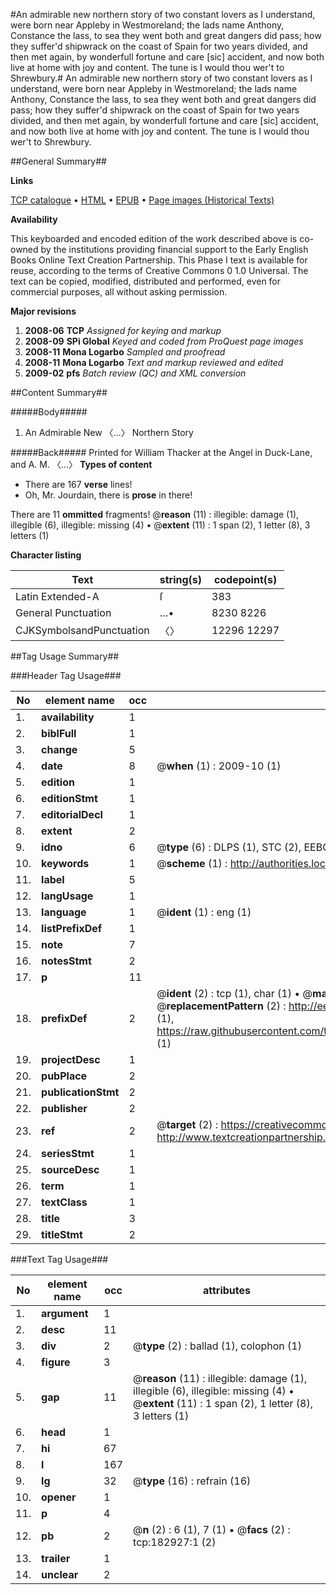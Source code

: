 #An admirable new northern story of two constant lovers as I understand, were born near Appleby in Westmoreland; the lads name Anthony, Constance the lass, to sea they went both and great dangers did pass; how they suffer'd shipwrack on the coast of Spain for two years divided, and then met again, by wonderfull fortune and care [sic] accident, and now both live at home with joy and content. The tune is I would thou wer't to Shrewbury.#
An admirable new northern story of two constant lovers as I understand, were born near Appleby in Westmoreland; the lads name Anthony, Constance the lass, to sea they went both and great dangers did pass; how they suffer'd shipwrack on the coast of Spain for two years divided, and then met again, by wonderfull fortune and care [sic] accident, and now both live at home with joy and content. The tune is I would thou wer't to Shrewbury.

##General Summary##

**Links**

[TCP catalogue](http://www.ota.ox.ac.uk/tcp/)  • 
[HTML](http://tei.it.ox.ac.uk/tcp/Texts-HTML/free/B01/B01473.html)  • 
[EPUB](http://tei.it.ox.ac.uk/tcp/Texts-EPUB/free/B01/B01473.epub) • 
[Page images (Historical Texts)](https://data.historicaltexts.jisc.ac.uk/view?pubId=eebo-99884185e&pageId=eebo-99884185e-182927-1)

**Availability**

This keyboarded and encoded edition of the
	       work described above is co-owned by the institutions
	       providing financial support to the Early English Books
	       Online Text Creation Partnership. This Phase I text is
	       available for reuse, according to the terms of Creative
	       Commons 0 1.0 Universal. The text can be copied,
	       modified, distributed and performed, even for
	       commercial purposes, all without asking permission.

**Major revisions**

1. __2008-06__ __TCP__ *Assigned for keying and markup*
1. __2008-09__ __SPi Global__ *Keyed and coded from ProQuest page images*
1. __2008-11__ __Mona Logarbo__ *Sampled and proofread*
1. __2008-11__ __Mona Logarbo__ *Text and markup reviewed and edited*
1. __2009-02__ __pfs__ *Batch review (QC) and XML conversion*

##Content Summary##

#####Body#####

1. An Admirable New 〈…〉 Northern Story

#####Back#####
Printed for William Thacker at the Angel in Duck-Lane, and A. M. 〈…〉
**Types of content**

  * There are 167 **verse** lines!
  * Oh, Mr. Jourdain, there is **prose** in there!

There are 11 **ommitted** fragments! 
 @__reason__ (11) : illegible: damage (1), illegible (6), illegible: missing (4)  •  @__extent__ (11) : 1 span (2), 1 letter (8), 3 letters (1)

**Character listing**


|Text|string(s)|codepoint(s)|
|---|---|---|
|Latin Extended-A|ſ|383|
|General Punctuation|…•|8230 8226|
|CJKSymbolsandPunctuation|〈〉|12296 12297|

##Tag Usage Summary##

###Header Tag Usage###

|No|element name|occ|attributes|
|---|---|---|---|
|1.|__availability__|1||
|2.|__biblFull__|1||
|3.|__change__|5||
|4.|__date__|8| @__when__ (1) : 2009-10 (1)|
|5.|__edition__|1||
|6.|__editionStmt__|1||
|7.|__editorialDecl__|1||
|8.|__extent__|2||
|9.|__idno__|6| @__type__ (6) : DLPS (1), STC (2), EEBO-CITATION (1), PROQUEST (1), VID (1)|
|10.|__keywords__|1| @__scheme__ (1) : http://authorities.loc.gov/ (1)|
|11.|__label__|5||
|12.|__langUsage__|1||
|13.|__language__|1| @__ident__ (1) : eng (1)|
|14.|__listPrefixDef__|1||
|15.|__note__|7||
|16.|__notesStmt__|2||
|17.|__p__|11||
|18.|__prefixDef__|2| @__ident__ (2) : tcp (1), char (1)  •  @__matchPattern__ (2) : ([0-9\-]+):([0-9IVX]+) (1), (.+) (1)  •  @__replacementPattern__ (2) : http://eebo.chadwyck.com/downloadtiff?vid=$1&page=$2 (1), https://raw.githubusercontent.com/textcreationpartnership/Texts/master/tcpchars.xml#$1 (1)|
|19.|__projectDesc__|1||
|20.|__pubPlace__|2||
|21.|__publicationStmt__|2||
|22.|__publisher__|2||
|23.|__ref__|2| @__target__ (2) : https://creativecommons.org/publicdomain/zero/1.0/ (1), http://www.textcreationpartnership.org/docs/. (1)|
|24.|__seriesStmt__|1||
|25.|__sourceDesc__|1||
|26.|__term__|1||
|27.|__textClass__|1||
|28.|__title__|3||
|29.|__titleStmt__|2||


###Text Tag Usage###

|No|element name|occ|attributes|
|---|---|---|---|
|1.|__argument__|1||
|2.|__desc__|11||
|3.|__div__|2| @__type__ (2) : ballad (1), colophon (1)|
|4.|__figure__|3||
|5.|__gap__|11| @__reason__ (11) : illegible: damage (1), illegible (6), illegible: missing (4)  •  @__extent__ (11) : 1 span (2), 1 letter (8), 3 letters (1)|
|6.|__head__|1||
|7.|__hi__|67||
|8.|__l__|167||
|9.|__lg__|32| @__type__ (16) : refrain (16)|
|10.|__opener__|1||
|11.|__p__|4||
|12.|__pb__|2| @__n__ (2) : 6 (1), 7 (1)  •  @__facs__ (2) : tcp:182927:1 (2)|
|13.|__trailer__|1||
|14.|__unclear__|2||
